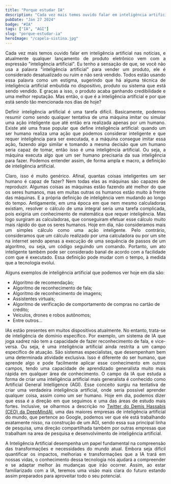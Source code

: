```yaml
---
title: "Porque estudar IA"
description: "Cada vez mais temos ouvido falar em inteligência artificial nas notícias, e atualmente qualquer lançamento de produto eletrônico vem com a expressão 'inteligência artificial'. Eu tenho a sensação de que, se você não usa a palavra 'inteligência artificial' para vender um produto, ele é considerado desatualizado ou ruim e não será vendido."
pubDate: "Jan 27 2024"
badge: "#IA"
tags: ["IA", "AGI"]
slug: "porque-estudar-ia"
heroImage: "/capela-sistina.jpg"
---
```

<p style="text-align: justify">
    Cada vez mais temos ouvido falar em inteligência artificial nas notícias, e atualmente qualquer lançamento de produto eletrônico vem com a expressão "inteligência artificial". Eu tenho a sensação de que, se você não usa a palavra "inteligência artificial" para vender um produto, ele é considerado desatualizado ou ruim e não será vendido. Todos estão usando essa palavra como um estigma, sugerindo que há alguma técnica de inteligência artificial embutida no dispositivo, produto ou sistema que está sendo vendido. E graças a isso, o produto acaba ganhando credibilidade e uma melhor reputação. Mas então, o que é a inteligência artificial e por que está sendo tão mencionada nos dias de hoje?
</p>

<p style="text-align: justify">
    Definir inteligência artificial é uma tarefa difícil. Basicamente, podemos resumir como sendo qualquer tentativa de uma máquina imitar ou simular uma ação inteligente que até então era realizada apenas por um humano. Existe até uma frase popular que define inteligência artificial: quando um ser humano realiza uma ação que podemos considerar inteligente e que requer inteligência para ser executada, e a máquina consegue imitar essa ação, fazendo algo similar e tomando a mesma decisão que um humano seria capaz de tomar, então isso é uma inteligência artificial. Ou seja, a máquina executa algo que um ser humano precisaria da sua inteligência para fazer. Podemos entender assim, de forma ampla e macro, a definição de inteligência artificial.
</p>

<p style="text-align: justify">
    Claro, isso é muito genérico. Afinal, quantas coisas inteligentes um ser humano é capaz de fazer? Nem todas elas as máquinas são capazes de reproduzir. Algumas coisas as máquinas estão fazendo até melhor do que os seres humanos, mas em muitas outras os humanos estão muito à frente das máquinas. E a própria definição de inteligência vem mudando ao longo do tempo. Antigamente, em uma época em que nem mesmo calculadoras existiam, resolver o cálculo de uma integral seria uma tarefa complicada, pois exigiria um conhecimento de matemática que requer inteligência. Mas logo surgiram as calculadoras, que conseguiram efetuar esse cálculo muito mais rápido do que os seres humanos. Hoje em dia, não consideramos mais um simples cálculo como uma ação inteligente. Pelo contrário, consideramos que um cálculo realizado por uma calculadora ou por um site na internet sendo apenas a execução de uma sequência de passos de um algoritmo, ou seja, um código seguindo um comando. Portanto, um ato inteligente também pode ser considerado banal de acordo com a facilidade com que é executado. Essa definição pode mudar com o tempo, à medida que a tecnologia evolui. 
</p>

<p style="text-align: justify">
    Alguns exemplos de inteligência artificial que podemos ver hoje em dia são: 
    <ul>
        <li>Algoritmo de recomendação;</li>
        <li>Algoritmo de reconhecimento de fala;</li>
        <li>Algoritmo de reconhecimento de imagens;</li>
        <li>Assistentes virtuais;</li>
        <li>Algoritmo de verificação de comportamento de compras no cartão de crédito;</li>
        <li>Veículos, drones e robos autônomos;</li>
        <li>Entre outros...</li>
    </ul>
</p>

<p style="text-align: justify">
    IAs estão presentes em muitos dispositivos atualmente. No entanto, trata-se de inteligência de domínio específico. Por exemplo, um sistema de IA que joga xadrez não tem a capacidade de fazer reconhecimento de fala, e vice-versa. Ou seja, é uma inteligência artificial ainda restrita a um campo específico de atuação. São sistemas especialistas, que desempenham bem uma determinada atividade exclusiva. Isso é diferente do ser humano, que aprende algo e pode facilmente aplicar esse conhecimento em outros campos, tendo uma capacidade de aprendizado generalista muito mais rápida em qualquer área de conhecimento. O campo da IA que estuda a forma de criar uma inteligência artificial mais generalista é conhecido como Artificial General Intelligence (AGI). Esse conceito surgiu na tentativa de criar uma verdadeira inteligência artificial, onde seria possível aprender qualquer coisa, assim como um ser humano. Hoje em dia, podemos dizer que essa é a direção em que seguimos e uma das áreas de estudo mais fortes. Inclusive, se olharmos a descrição no <a href="https://twitter.com/demishassabis?ref_src=twsrc%5Egoogle%7Ctwcamp%5Eserp%7Ctwgr%5Eauthor" target="_blank">Twitter do Demis Hassabis (CEO) da DeepMindAI</a>, uma das maiores empresas de inteligência artificial do mundo, que pertence ao Google, podemos ver que ele está trabalhando exatamente nisso, na construção de um AGI, sendo essa sua principal linha de pesquisa, uma direção compartilhada também por outras empresas que trabalham na area de pesquisa e desenvolvimento de inteligência artificial. 
</p>

<p style="text-align: justify">
    A Inteligência Artificial desempenha um papel fundamental na compreensão das transformações e necessidades do mundo atual. Embora seja difícil quantificar os impactos, melhorias e transformações que a IA trará em nossas vidas, o conhecimento dessa tecnologia nós ajudará a compreender e se adaptar melhor às mudanças que irão ocorrer. Assim, ao estar familiarizado com a IA, teremos uma visão mais clara do futuro estando assim preparados para aproveitar todo o seu potencial.
</p>